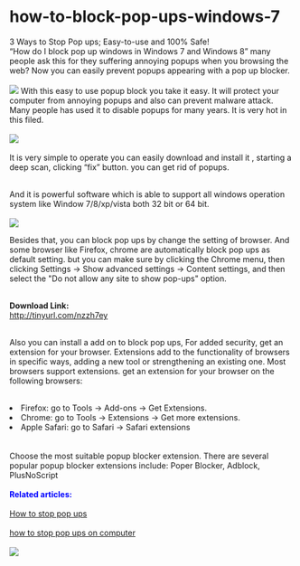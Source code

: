 how-to-block-pop-ups-windows-7
==============================

3 Ways to Stop Pop ups; Easy-to-use and 100% Safe!
<br /> 
“How do I block pop up windows in Windows 7 and Windows 8” many people ask this for they suffering annoying popups when you browsing the web?  Now you can easily prevent popups appearing with a pop up blocker. <br /> <br />
<a href=" http://c9426epi1gr12uaqy0sh47t61z.hop.clickbank.net/?tu=download&tid=hanpop "><img src=" http://c.lionsea.net//anna/block-pop-ups.jpg" /></a>
With this easy to use popup block you take it easy. It will protect your computer from annoying popups and also can prevent malware attack. Many people has used it to disable popups for many years. It is very hot in this filed. <br /> <br />
<a href="http://c9426epi1gr12uaqy0sh47t61z.hop.clickbank.net/?tu=download&tid=hanpop "><img src="http://c.lionsea.net//anna/weimages.jpg" /></a> <br /> <br />
It is very simple to operate you can easily download and install it , starting a deep scan, clicking “fix” button. you can get rid of popups. <br /> <br />

And it is powerful software which is able to support all windows operation system like Window 7/8/xp/vista both 32 bit or 64 bit. <br /> <br />
<img src="http://c.lionsea.net//anna/20140514102352.jpg" />

Besides that, you can block pop ups by change the setting of browser. And some browser like Firefox, chrome are automatically block pop ups as default setting. but you can make sure by clicking the Chrome menu, then clicking Settings → Show advanced settings → Content settings, and then select the "Do not allow any site to show pop-ups" option. <br /> <br />

<strong> Download Link:</strong> <br />
<a href="http://tinyurl.com/nzzh7ey">http://tinyurl.com/nzzh7ey</a> <br /> <br />

Also you can install a add on to block pop ups, 
For added security, get an extension for your browser. Extensions add to the functionality of browsers in specific ways, adding a new tool or strengthening an existing one. Most browsers support extensions. get an extension for your browser on the following browsers: <br /> <br />
<li> Firefox: go to Tools → Add-ons → Get Extensions.</li>
<li> Chrome: go to Tools → Extensions → Get more extensions.</li>
<li> Apple Safari: go to Safari → Safari extensions </li><br /> <br />
Choose the most suitable popup blocker extension. There are several popular popup blocker extensions include: Poper Blocker, Adblock, PlusNoScript
<br /> <br /><font color="blue"><strong> Related articles:</strong></font><br /> <br />
<a href="http://blockpopups.blogspot.kr/">How to stop pop ups</a> <br /> <br />
<a href="https://www.facebook.com/pages/Popupblockingtool/559105810857444">how to stop pop ups on computer </a><br /> <br />
<a href="http://c9426epi1gr12uaqy0sh47t61z.hop.clickbank.net/?tid=han"><img src="http://c.lionsea.net//anna/main.png" /></a>
